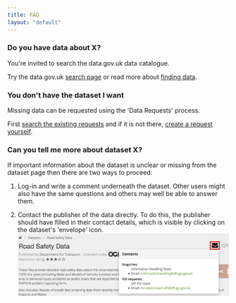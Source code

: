 ```yaml
---
title: FAQ
layout: "default"
---
```


### Do you have data about X?

You're invited to search the data.gov.uk data catalogue.

Try the data.gov.uk [search page](http://data.gov.uk/data/search) or read more about [finding data](finding_data.html).


### You don't have the dataset I want

Missing data can be requested using the 'Data Requests' process.

First [search the existing requests](http://data.gov.uk/data-request) and if it is not there, [create a request yourself](http://data.gov.uk/node/add/dataset-request).


### Can you tell me more about dataset X?

If important information about the dataset is unclear or missing from the dataset page then there are two ways to proceed:

1. Log-in and write a comment underneath the dataset. Other users might also have the same questions and others may well be able to answer them.

2. Contact the publisher of the data directly. To do this, the publisher should have filled in their contact details, which is visible by clicking on the dataset's 'envelope' icon.
![Contact icon](images/contact.png)

